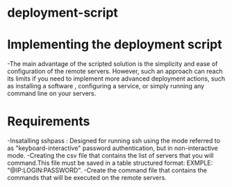 # deployment-script

# Implementing the deployment script

-The main advantage of the scripted solution is the simplicity and ease of configuration of the remote servers. However, 
 such an approach can reach its limits if you need to implement more advanced
 deployment actions, such as installing a software , configuring a service, or simply running any command line on your servers.
 
# Requirements

-Insatalling sshpass : Designed for running ssh using the mode referred to as "keyboard-interactive" password authentication, but in non-interactive mode.
-Creating the csv file that contains the list  of servers that you will command.This file must be saved in a table structured format:
EXMPLE: "@IP:LOGIN:PASSWORD".
-Create the command file that contains the commands that will be executed on the remote servers.
